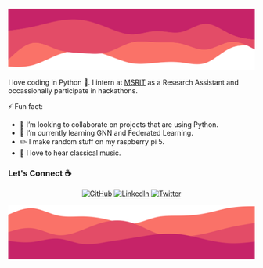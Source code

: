 ![alt text](./images/top.svg)

I love coding in Python 🐍. I intern at [MSRIT](https://www.linkedin.com/school/m.s.-ramaiah-institute-of-technology) as a Research Assistant and occassionally participate in hackathons.

⚡ Fun fact:
- 👯 I’m looking to collaborate on projects that are using Python.
- 🌱 I’m currently learning GNN and Federated Learning.
- ✏️ I make random stuff on my raspberry pi 5.
- 🎵 I love to hear classical music.


### Let's Connect :coffee:
<p align="center">
	<a href="https://github.com/thatblackfox"><img src="https://img.icons8.com/bubbles/50/000000/github.png" alt="GitHub"/></a>
	<a href="https://www.linkedin.com/in/amogha-ya/"><img src="https://img.icons8.com/bubbles/50/000000/linkedin.png" alt="LinkedIn"/></a>
	<a href="https://www.kaggle.com/thatblackfox"><img src="https://img.icons8.com/bubbles/50/000000/kaggle.png" alt="Twitter"/></a>
</p>

![alt text](./images/bottom.svg)
